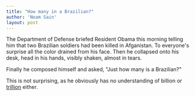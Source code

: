 ```yaml
---
title: "How many in a Brazilian?"
author: 'Noam Sain'
layout: post
---
```


The Department of Defense briefed Resident Obama this morning telling him that two Brazilian soldiers had been killed in Afganistan. To everyone's surprise all the color drained from his face. Then he collapsed onto his desk, head in his hands, visibly shaken, almost in tears.

Finally he composed himself and asked, "Just how many is a Brazilian?"

This is not surprising, as he obviously has no understanding of billion or [trillion](https://web.archive.org/web/20090307052130/www.pagetutor.com/trillion/index.html) either.
